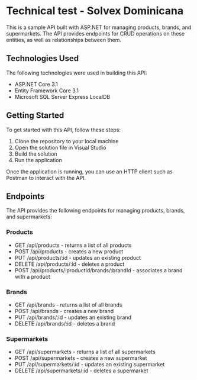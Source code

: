 # Technical test - Solvex Dominicana
This is a sample API built with ASP.NET for managing products, brands, and supermarkets. The API provides endpoints for CRUD operations on these entities, as well as relationships between them.

## Technologies Used
The following technologies were used in building this API:

* ASP.NET Core 3.1
* Entity Framework Core 3.1
* Microsoft SQL Server Express LocalDB


## Getting Started
To get started with this API, follow these steps:

1. Clone the repository to your local machine
2. Open the solution file in Visual Studio
3. Build the solution
4. Run the application

Once the application is running, you can use an HTTP client such as Postman to interact with the API.

## Endpoints
The API provides the following endpoints for managing products, brands, and supermarkets:

### Products
* GET /api/products - returns a list of all products
* POST /api/products - creates a new product
* PUT /api/products/:id - updates an existing product
* DELETE /api/products/:id - deletes a product
* POST /api/products/:productId/brands/:brandId - associates a brand with a product

### Brands
* GET /api/brands - returns a list of all brands
* POST /api/brands - creates a new brand
* PUT /api/brands/:id - updates an existing brand
* DELETE /api/brands/:id - deletes a brand

### Supermarkets
* GET /api/supermarkets - returns a list of all supermarkets
* POST /api/supermarkets - creates a new supermarket
* PUT /api/supermarkets/:id - updates an existing supermarket
* DELETE /api/supermarkets/:id - deletes a supermarket
